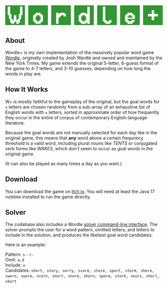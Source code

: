 # ![logo](logo.png)

## About
Wordle+ is my own implementation of the massively popular word game [Wordle](https://www.nytimes.com/games/wordle/index.html), originally created by Josh Wardle and owned and maintained by the New York Times.
My game extends the original 5-letter, 6-guess format of the game to 4-7 letters, and 3-10 guesses, depending on how long the words in play are.

## How It Works
W+ is mostly faithful to the gameplay of the original, but the goal words for `x` letters are chosen randomly from a sub-array of an exhaustive list of English words with `x` letters, sorted in approximate order of how frequently they occur in the entire of corpus of contemporary English-language literature.

Because the goal words are not manually selected for each day like in the original game, this means that <b>any</b> word above a certain frequnecy threshold is a valid word, including plural nouns like *TENTS* or conjugated verb forms like *WAKES*, which don't seem to occur as goal words in the original game.

(It can also be played as many times a day as you want.)

## Download
You can download the game on [Itch.io](https://flinkerflitzer.itch.io/wordle-plus).
You will need at least the Java 17 runtime installed to run the game directly.

## Solver
The codebase also includes a Wordle [solver command-line interface](https://github.com/jbunke/wordle-plus/blob/master/src/com/jordanbunke/wordleplus/WordleSearch.java).
The solver prompts the user for a word pattern, omitted letters, and letters to include in the solution, and produces the likeliest goal word candidates.

Here is an example:

Pattern: `s--r-`  
Omit: `a,d`  
Include: `o`  
Candidates: `short, story, sorry, score, store, sport, storm, shore, sworn, swore, scorn, snort, snore, shorn, spore, stork, sours, shorl, skort`
